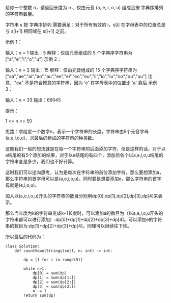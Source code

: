 给你一个整数 n，请返回长度为 n 、仅由元音 (a, e, i, o, u) 组成且按 字典序排列 的字符串数量。

字符串 s 按 字典序排列 需要满足：对于所有有效的 i，s[i] 在字母表中的位置总是与 s[i+1] 相同或在 s[i+1] 之前。

 

示例 1：

输入：n = 1
输出：5
解释：仅由元音组成的 5 个字典序字符串为 ["a","e","i","o","u"]
示例 2：

输入：n = 2
输出：15
解释：仅由元音组成的 15 个字典序字符串为
["aa","ae","ai","ao","au","ee","ei","eo","eu","ii","io","iu","oo","ou","uu"]
注意，"ea" 不是符合题意的字符串，因为 'e' 在字母表中的位置比 'a' 靠后
示例 3：

输入：n = 33
输出：66045
 

提示：

1 <= n <= 50 



思路：求给定一个数字n，表示一个字符串的长度，字符串由5个元音字母(a,e,i,o,u)，求最后的组成的字符串的种类数。

这题我们一般的想法就是在每一个字符串的后面添加字符，但是这样的话，对于以a结尾的有5个添加的结果，对于以e结尾的有四个，添加后各个以a,e,i,o,u结尾的字符串各是多少，我们也不好计算。

这时我们可以逆向思考，认为是每次在字符串的首位添加字符，那么要想添加a，那么字符串的首字母可以是(a,e,i,o,u)。同时要是想要添加e，那么字符串的首字母就是(e,i,o,u)。

加入以(a,e,i,o,u)开头的字符串的数目分别用dp[0],dp[1],dp[2],dp[3],dp[4]来表示。

那么当长度为k的字符串变成k+1长度时，可以添加a的数目为（以a,e,i,o,u开头的字符串都可以进行添加）:dp[0]+dp[1]+dp[2]+dp[3]+dp[4]。可以添加e的字符串的数目为:dp[1]+dp[2]+dp[3]+dp[4]，同理可以继续往下推。


所以最后的代码为：

```
class Solution:
    def countVowelStrings(self, n: int) -> int:

        dp = [1 for i in range(5)]
        
        while n>1:
            dp[0] = sum(dp)
            dp[1] = sum(dp[1:])
            dp[2] = sum(dp[2:])
            dp[3] = sum(dp[3:])
            n -= 1
        return sum(dp)
        
```